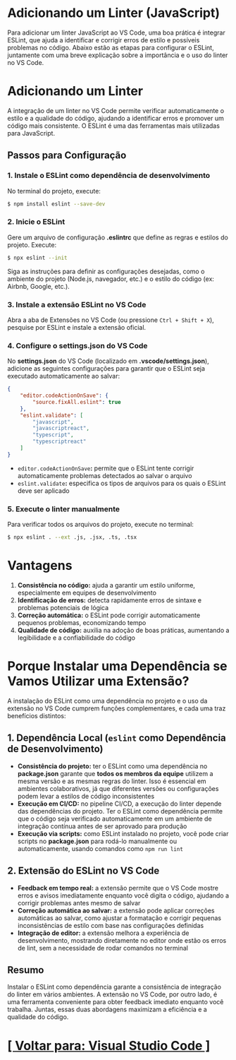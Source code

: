 # Adicionando um Linter (JavaScript)

Para adicionar um linter JavaScript ao VS Code, uma boa prática é integrar ESLint, que ajuda a identificar e corrigir erros de estilo e possíveis problemas no código. Abaixo estão as etapas para configurar o ESLint, juntamente com uma breve explicação sobre a importância e o uso do linter no VS Code.

# Adicionando um Linter

A integração de um linter no VS Code permite verificar automaticamente o estilo e a qualidade do código, ajudando a identificar erros e promover um código mais consistente. O ESLint é uma das ferramentas mais utilizadas para JavaScript.

## Passos para Configuração

### 1. Instale o ESLint como dependência de desenvolvimento

No terminal do projeto, execute:

```Bash
$ npm install eslint --save-dev
```

### 2. Inicie o ESLint

Gere um arquivo de configuração **.eslintrc** que define as regras e estilos do projeto. Execute:

```Bash
$ npx eslint --init
```

Siga as instruções para definir as configurações desejadas, como o ambiente do projeto (Node.js, navegador, etc.) e o estilo do código (ex: Airbnb, Google, etc.).

### 3. Instale a extensão ESLint no VS Code

Abra a aba de Extensões no VS Code (ou pressione `Ctrl + Shift + X`), pesquise por ESLint e instale a extensão oficial.

### 4. Configure o settings.json do VS Code

No **settings.json** do VS Code (localizado em **.vscode/settings.json**), adicione as seguintes configurações para garantir que o ESLint seja executado automaticamente ao salvar:

```JSON
{
    "editor.codeActionOnSave": {
        "source.fixAll.eslint": true
    },
    "eslint.validate": [
        "javascript",
        "javascriptreact",
        "typescript",
        "typescriptreact"
    ]
}
```

- `editor.codeActionOnSave`**:** permite que o ESLint tente corrigir automaticamente problemas detectados ao salvar o arquivo
- `eslint.validate`**:** especifica os tipos de arquivos para os quais o ESLint deve ser aplicado

### 5. Execute o linter manualmente

Para verificar todos os arquivos do projeto, execute no terminal:

```Bash
$ npx eslint . --ext .js, .jsx, .ts, .tsx
```

# Vantagens

1. **Consistência no código:** ajuda a garantir um estilo uniforme, especialmente em equipes de desenvolvimento
2. **Identificação de erros:** detecta rapidamente erros de sintaxe e problemas potenciais de lógica
3. **Correção automática:** o ESLint pode corrigir automaticamente pequenos problemas, economizando tempo
4. **Qualidade de código:** auxilia na adoção de boas práticas, aumentando a legibilidade e a confiabilidade do código

# Porque Instalar uma Dependência se Vamos Utilizar uma Extensão?

A instalação do ESLint como uma dependência no projeto e o uso da extensão no VS Code cumprem funções complementares, e cada uma traz benefícios distintos:

## 1. Dependência Local (`eslint` como Dependência de Desenvolvimento)

- **Consistência do projeto:** ter o ESLint como uma dependência no **package.json** garante que **todos os membros da equipe** utilizem a mesma versão e as mesmas regras do linter. Isso é essencial em ambientes colaborativos, já que diferentes versões ou configurações podem levar a estilos de código inconsistentes
- **Execução em CI/CD:** no pipeline CI/CD, a execução do linter depende das dependências do projeto. Ter o ESLint como dependência permite que o código seja verificado automaticamente em um ambiente de integração contínua antes de ser aprovado para produção
- **Execução via scripts:** como ESLint instalado no projeto, você pode criar scripts no **package.json** para rodá-lo manualmente ou automaticamente, usando comandos como `npm run lint`

## 2. Extensão do ESLint no VS Code

- **Feedback em tempo real:** a extensão permite que o VS Code mostre erros e avisos imediatamente enquanto você digita o código, ajudando a corrigir problemas antes mesmo de salvar
- **Correção automática ao salvar:** a extensão pode aplicar correções automáticas ao salvar, como ajustar a formatação e corrigir pequenas inconsistências de estilo com base nas configurações definidas
- **Integração de editor:** a extensão melhora a experiência de desenvolvimento, mostrando diretamente no editor onde estão os erros de lint, sem a necessidade de rodar comandos no terminal

## Resumo

Instalar o ESLint como dependência garante a consistência de integração do linter em vários ambientes. A extensão no VS Code, por outro lado, é uma ferramenta conveniente para obter feedback imediato enquanto você trabalha. Juntas, essas duas abordagens maximizam a eficiência e a qualidade do código.

# [[ Voltar para: Visual Studio Code ]](./1-vs-code.md)